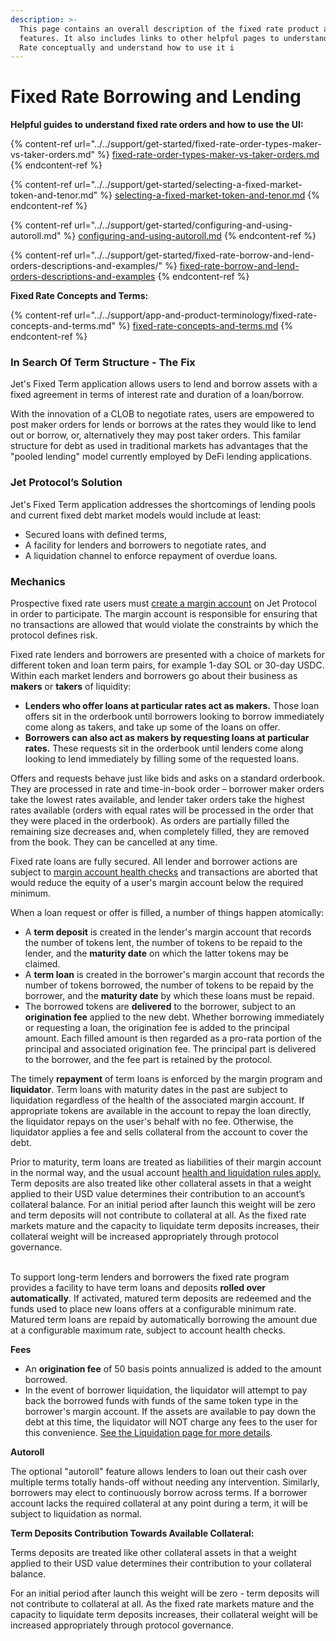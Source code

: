 ```yaml
---
description: >-
  This page contains an overall description of the fixed rate product and its
  features. It also includes links to other helpful pages to understand Fixed
  Rate conceptually and understand how to use it i
---
```


# Fixed Rate Borrowing and Lending

**Helpful guides to understand fixed rate orders and how to use the UI:**

{% content-ref url="../../support/get-started/fixed-rate-order-types-maker-vs-taker-orders.md" %}
[fixed-rate-order-types-maker-vs-taker-orders.md](../../support/get-started/fixed-rate-order-types-maker-vs-taker-orders.md)
{% endcontent-ref %}

{% content-ref url="../../support/get-started/selecting-a-fixed-market-token-and-tenor.md" %}
[selecting-a-fixed-market-token-and-tenor.md](../../support/get-started/selecting-a-fixed-market-token-and-tenor.md)
{% endcontent-ref %}

{% content-ref url="../../support/get-started/configuring-and-using-autoroll.md" %}
[configuring-and-using-autoroll.md](../../support/get-started/configuring-and-using-autoroll.md)
{% endcontent-ref %}

{% content-ref url="../../support/get-started/fixed-rate-borrow-and-lend-orders-descriptions-and-examples/" %}
[fixed-rate-borrow-and-lend-orders-descriptions-and-examples](../../support/get-started/fixed-rate-borrow-and-lend-orders-descriptions-and-examples/)
{% endcontent-ref %}

**Fixed Rate Concepts and Terms:**

{% content-ref url="../../support/app-and-product-terminology/fixed-rate-concepts-and-terms.md" %}
[fixed-rate-concepts-and-terms.md](../../support/app-and-product-terminology/fixed-rate-concepts-and-terms.md)
{% endcontent-ref %}

### In Search Of Term Structure - The Fix&#x20;

Jet's Fixed Term application allows users to lend and borrow assets with a fixed agreement in terms of interest rate and duration of a loan/borrow.&#x20;

With the innovation of a CLOB to negotiate rates, users are empowered to post maker orders for lends or borrows at the rates they would like to lend out or borrow, or, alternatively they may post taker orders. This familar structure for debt as used in traditional markets has advantages that the "pooled lending" model currently employed by DeFi lending applications.

### Jet Protocol’s Solution&#x20;

Jet's Fixed Term application addresses the shortcomings of lending pools and current fixed debt market models would include at least:

* Secured loans with defined terms,
* A facility for lenders and borrowers to negotiate rates, and
* A liquidation channel to enforce repayment of overdue loans.

### Mechanics

Prospective fixed rate users must [create a margin account](https://docs.jetprotocol.io/jet-protocol/support/get-started/using-jet-protocol) on Jet Protocol in order to participate. The margin account is responsible for ensuring that no transactions are allowed that would violate the constraints by which the protocol defines risk.

Fixed rate lenders and borrowers are presented with a choice of markets for different token and loan term pairs, for example 1-day SOL or 30-day USDC. Within each market lenders and borrowers go about their business as **makers** or **takers** of liquidity:

* **Lenders who offer loans at particular rates act as makers.** Those loan offers sit in the orderbook until borrowers looking to borrow immediately come along as takers, and take up some of the loans on offer.
* **Borrowers can also act as makers by requesting loans at particular rates.** These requests sit in the orderbook until lenders come along looking to lend immediately by filling some of the requested loans.

Offers and requests behave just like bids and asks on a standard orderbook. They are processed in rate and time-in-book order – borrower maker orders take the lowest rates available, and lender taker orders take the highest rates available (orders with equal rates will be processed in the order that they were placed in the orderbook). As orders are partially filled the remaining size decreases and, when completely filled, they are removed from the book. They can be cancelled at any time.

Fixed rate loans are fully secured. All lender and borrower actions are subject to [margin account health checks](https://docs.jetprotocol.io/jet-protocol/protocol/jet-products/margin-accounts-accounting) and transactions are aborted that would reduce the equity of a user's margin account below the required minimum.

When a loan request or offer is filled, a number of things happen atomically:

* A **term deposit** is created in the lender's margin account that records the number of tokens lent, the number of tokens to be repaid to the lender, and the **maturity date** on which the latter tokens may be claimed.
* A **term loan** is created in the borrower's margin account that records the number of tokens borrowed, the number of tokens to be repaid by the borrower, and the **maturity date** by which these loans must be repaid.
* The borrowed tokens are **delivered** to the borrower, subject to an **origination fee** applied to the new debt. Whether borrowing immediately or requesting a loan, the origination fee is added to the principal amount. Each filled amount is then regarded as a pro-rata portion of the principal and associated origination fee. The principal part is delivered to the borrower, and the fee part is retained by the protocol.

The timely **repayment** of term loans is enforced by the margin program and **liquidator**. Term loans with maturity dates in the past are subject to liquidation regardless of the health of the associated margin account. If appropriate tokens are available in the account to repay the loan directly, the liquidator repays on the user's behalf with no fee. Otherwise, the liquidator applies a fee and sells collateral from the account to cover the debt.

Prior to maturity, term loans are treated as liabilities of their margin account in the normal way, and the usual account [health and liquidation rules apply.](https://docs.jetprotocol.io/jet-protocol/protocol/jet-products/margin-accounts-accounting) Term deposits are also treated like other collateral assets in that a weight applied to their USD value determines their contribution to an account’s collateral balance. For an initial period after launch this weight will be zero and term deposits will not contribute to collateral at all. As the fixed rate markets mature and the capacity to liquidate term deposits increases, their collateral weight will be increased appropriately through protocol governance.

\
To support long-term lenders and borrowers the fixed rate program provides a facility to have term loans and deposits **rolled over automatically**. If activated, matured term deposits are redeemed and the funds used to place new loans offers at a configurable minimum rate. Matured term loans are repaid by automatically borrowing the amount due at a configurable maximum rate, subject to account health checks.



**Fees**

* An **origination fee** of 50 basis points annualized is added to the amount borrowed.
* In the event of borrower liquidation, the liquidator will attempt to pay back the borrowed funds with funds of the same token type in the borrower's margin account. If the assets are available to pay down the debt at this time, the liquidator will NOT charge any fees to the user for this convenience. [See the Liquidation page for more details](../liquidation.md).

**Autoroll**

The optional "autoroll" feature allows lenders to loan out their cash over multiple terms totally hands-off without needing any intervention. Similarly, borrowers may elect to continuously borrow across terms. If a borrower account lacks the required collateral at any point during a term, it will be subject to liquidation as normal.

**Term Deposits Contribution Towards Available Collateral:**

Terms deposits are treated like other collateral assets in that a weight applied to their USD value determines their contribution to your collateral balance.&#x20;

For an initial period after launch this weight will be zero - term deposits will not contribute to collateral at all. As the fixed rate markets mature and the capacity to liquidate term deposits increases, their collateral weight will be increased appropriately through protocol governance.

